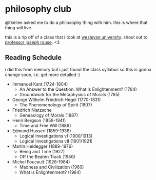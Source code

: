 # philosophy club
@tkellen asked me to do a philosophy thing with him. this is where that thing will live.

this is a rip off of a class that i took at [wesleyan university](http://www.wesleyan.edu).
shout out to [professor joseph rouse](http://jrouse.blogs.wesleyan.edu/). <3 

## Reading Schedule
i did this from memory but i just found the class syllabus so this is gonna change soon, i.e.
get more detailed :)

- Immanuel Kant (1724-1804)
  - An Answer to the Question: What is Enlightenment? (1784)
  - Groundwork for the Metaphysics of Morals (1785)
- George Wilhelm Friedrich Hegel (1770-1831)
  - The Phenomenology of Spirit (1807)
- Friedrich Nietzsche
  - Geneaology of Morals (1887)
- Henri Bergson (1859-1941)
  - Time and Free Will (1889)
- Edmund Husserl (1859-1938)
  - Logical Investigations vI (1900/1913)
  - Logical Investigations vII (1901/1921)
- Martin Heidegger (1889-1976)
  - Being and Time (1927)
  - Off the Beaten Track (1950)
- Michel Foucault (1926-1984)
  - Madness and Civilization (1960)
  - What is Enlightenment? (1984)

